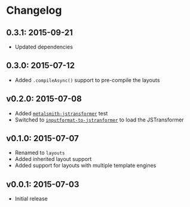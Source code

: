 # Changelog

## 0.3.1: 2015-09-21

- Updated dependencies

## 0.3.0: 2015-07-12

- Added `.compileAsync()` support to pre-compile the layouts

## v0.2.0: 2015-07-08

- Added [`metalsmith-jstransformer`](https://github.com/RobLoach/metalsmith-jstransformer) test
- Switched to [`inputformat-to-jstranformer`](https://github.com/jstransformers/inputformat-to-jstransformer) to load the JSTransformer

## v0.1.0: 2015-07-07

- Renamed to `layouts`
- Added inherited layout support
- Added support for layouts with multiple template engines

## v0.0.1: 2015-07-03

- Initial release

